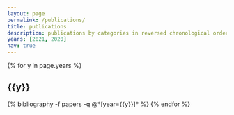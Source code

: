 ```yaml
---
layout: page
permalink: /publications/
title: publications
description: publications by categories in reversed chronological order. Generated by jekyll-scholar.
years: [2021, 2020]
nav: true
---
```


<div class="publications">

{% for y in page.years %}
  <h2 class="year">
    {{y}}
  </h2>
  {% bibliography -f papers -q @*[year={{y}}]* %}
{% endfor %}

</div>
